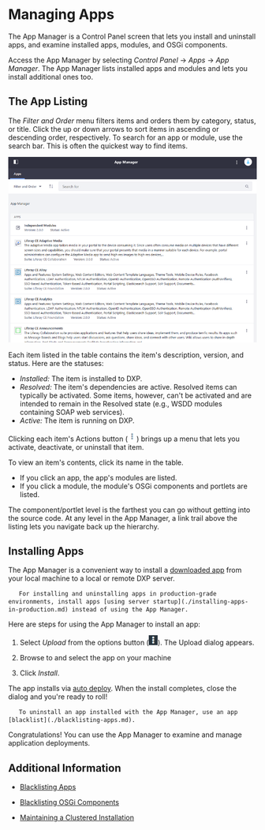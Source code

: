 # Managing Apps

The App Manager is a Control Panel screen that lets you install and uninstall apps, and examine installed apps, modules, and OSGi components.

Access the App Manager by selecting *Control Panel* &rarr; *Apps* &rarr; *App Manager*. The App Manager lists installed apps and modules and lets you install additional ones too.

## The App Listing

The *Filter and Order* menu filters items and orders them by category, status, or title. Click the up or down arrows to sort items in ascending or descending order, respectively. To search for an app or module, use the search bar. This is often the quickest way to find items.

![Figure 1: The App Manager manages apps, modules, and components installed in your DXP instance.](./managing-apps/images/01.png)

Each item listed in the table contains the item's description, version, and status. Here are the statuses:

* *Installed:* The item is installed to DXP.
* *Resolved:* The item's dependencies are active. Resolved items can typically be activated. Some items, however, can't be  activated and are intended to remain in the Resolved state (e.g., WSDD modules containing SOAP web services).
* *Active:* The item is running on DXP.

Clicking each item's Actions button (![Actions](./managing-apps/images/02.png)) brings up a menu that lets you activate, deactivate, or uninstall that item.

To view an item's contents, click its name in the table.

* If you click an app, the app's modules are listed.
* If you click a module, the module's OSGi components and portlets are listed.

The component/portlet level is the farthest you can go without getting into the source code. At any level in the App Manager, a link trail above the listing lets you navigate back up the hierarchy.

## Installing Apps

The App Manager is a convenient way to install a [downloaded app](./downloading-apps.md) from your local machine to a local or remote DXP server.

```important::
   For installing and uninstalling apps in production-grade environments, install apps [using server startup](./installing-apps-in-production.md) instead of using the App Manager.
```

Here are steps for using the App Manager to install an app:

1. Select *Upload* from the options button (![Options](./managing-apps/images/03.png)). The Upload dialog appears.

1. Browse to and select the app on your machine

1. Click *Install*.

The app installs via [auto deploy](./app-installation-strategies.md#auto-deployment). When the install completes, close the dialog and you're ready to roll!

```note::
   To uninstall an app installed with the App Manager, use an app [blacklist](./blacklisting-apps.md).
```

Congratulations! You can use the App Manager to examine and manage application deployments.

## Additional Information

* [Blacklisting Apps](./blacklisting-apps.md)

* [Blacklisting OSGi Components](./blacklisting-osgi-components.md)

* [Maintaining a Clustered Installation](../../10-maintaining-a-liferay-dxp-installation/10-maintaining-clusters/01-maintaining-clustered-installations.md)
